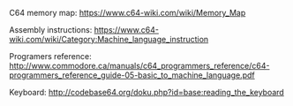 C64 memory map: https://www.c64-wiki.com/wiki/Memory_Map

Assembly instructions: https://www.c64-wiki.com/wiki/Category:Machine_language_instruction

Programers reference: http://www.commodore.ca/manuals/c64_programmers_reference/c64-programmers_reference_guide-05-basic_to_machine_language.pdf

Keyboard: http://codebase64.org/doku.php?id=base:reading_the_keyboard